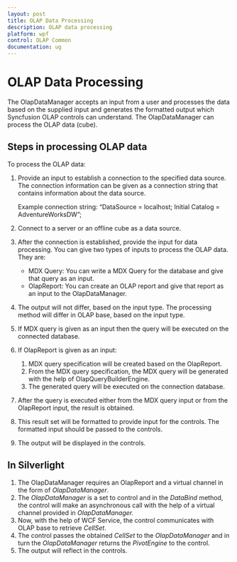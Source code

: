 ```yaml
---
layout: post
title: OLAP Data Processing
description: OLAP data processing
platform: wpf
control: OLAP Common
documentation: ug
---
```


# OLAP Data Processing

The OlapDataManager accepts an input from a user and processes the data based on the supplied input and generates the formatted output which Syncfusion OLAP controls can understand. The OlapDataManager can process the OLAP data (cube).

## Steps in processing OLAP data

To process the OLAP data:

1. Provide an input to establish a connection to the specified data source. The connection information can be given as a connection string that contains information about the data source.

   Example connection string: “DataSource = localhost; Initial Catalog = AdventureWorksDW”;

2. Connect to a server or an offline cube as a data source.
3. After the connection is established, provide the input for data processing. You can give two types of inputs to process the OLAP data. They are:
   * MDX Query: You can write a MDX Query for the database and give that query as an input.
   * OlapReport: You can create an OLAP report and give that report as an input to the OlapDataManager.
4. The output will not differ, based on the input type. The processing method will differ in OLAP base, based on the input type.
5. If MDX query is given as an input then the query will be executed on the connected database.
6. If OlapReport is given as an input:
   1. MDX query specification will be created based on the OlapReport.
   2. From the MDX query specification, the MDX query will be generated with the help of OlapQueryBuilderEngine.
   3. The generated query will be executed on the connection database.
7. After the query is executed either from the MDX query input or from the OlapReport input, the result is obtained.
8. This result set will be formatted to provide input for the controls. The formatted input should be passed to the controls.
9. The output will be displayed in the controls.



## In Silverlight

1. The OlapDataManager requires an OlapReport and a virtual channel in the form of _OlapDataManager_.
2. The _OlapDataManager_ is a set to control and in the _DataBind_ method, the control will make an asynchronous call with the help of a virtual channel provided in _OlapDataManager._
3. Now, with the help of WCF Service, the control communicates with OLAP base to retrieve _CellSet_.
4. The control passes the obtained _CellSet_ to the _OlapDataManager_ and in turn the _OlapDataManager_ returns the _PivotEngine_ to the control.
5. The output will reflect in the controls.



